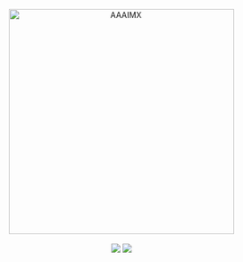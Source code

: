 

<p align="center">
<img src="https://www.aaaimx.org/img/other/aaaimx-ist.png" width="400" alt="AAAIMX"><br><br>
<a href="https://www.aaaimx.org/" target="_blank"><img src="https://img.shields.io/badge/website-AAAI%20Student%20Chapter%20M%C3%A9xico-yellow"></a>
<a href="https://web.facebook.com/aaaimx/" target="_blank"><img src="https://img.shields.io/badge/%40aaaimx-facebook-blue"></a>
</p>
<!-- __ -->
